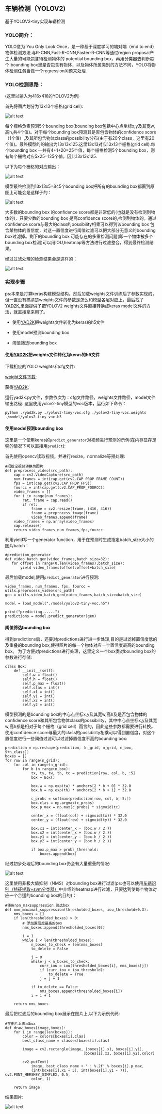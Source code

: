 [//]: # (Image References)

[image1]: ./rm_img/Grid.png
[image2]: ./rm_img/yolo-output.png
[image3]: ./rm_img/Scores.png
[image4]: ./rm_img/Prediction.png
[image5]: ./rm_img/Prediction.png
[image6]: ./rm_img/out_nonms.jpg
[image7]: ./rm_img/out_filtered.jpg


[video1]: ./vedio_out/project_video_out.mp4 "Video"
## **车辆检测（YOLOV2)**

基于YOLOV2-tiny实现车辆检测

### YOLO简介：
YOLO意为 You Only Look Once，是一种基于深度学习的端对端（end to end）物体检测方法.与R-CNN,Fast-R-CNN,Faster-R-CNN等通过region proposal产生大量的可能包含待检测物体的 potential bounding box，再用分类器去判断每个 bounding box里是否包含有物体，以及物体所属类别的方法不同，YOLO将物体检测任务当做一个regression问题来处理.

### YOLO检测思路：
(这里以输入为416x416的YOLOV2为例)

首先将图片划分为13x13个栅格(grid cell):

![alt text][image1]

每个栅格负责预测5个bounding box(bounding box包括中心点坐标x,y及其宽w,高h,共4个值)。对于每个bounding box预测其是否包含物体的confidence score（1个值）,及其所包含物体class的possibility分布(由于有20个class，这里有20个值)。最终模型的的输出为13x13x125.这里13x13对应13x13个栅格(grid cell).每个bounding box 一共有4+1+20=25个值，每个栅格检测5个bounding box，则有每个栅格对应5x25=125个值，因此13x13x125.

以下为每个栅格的对应输出：

![alt text][image2]

模型最终检测到13x13x5=845个bounding box把所有的bounding box都画到原图上可能会是这样子的：

![alt text][image3]

大多数的bounding box 的confidence score都是非常低的(也就是没有检测到物体的)，只要少数的bounding box 是高confidence score的,检测到物体的。通过confidence score与最大的class的possibility相乘可以得到该bounding box 包含某物体的置信度，对这一置信度进行阈值过滤可以把大部分无意义的bounding box过滤掉。剩下的bounding box 可能存在的多重检测问题(即一个物体被多个bounding box检测)可以用IOU,heatmap等方法进行过滤整合，得到最终检测结果。

经过过滤处理的检测结果会是这样的：

![alt text][image4]

### 实现步骤

ps:本来是打算keras构建模型结构，然后加载weights文件训练后了参数实现的，但一直没有搞清楚weights文件的参数是怎么和模型各层对应上，最后找了[YAD2K](https://github.com/allanzelener/YAD2K),里面提供了把YOLOV2 weights文件直接转换成keras model文件的方法，就直接拿来用了。

* 使用[YAD2K](https://github.com/allanzelener/YAD2K)把weights文件转化为keras的h5文件

* 使用model预测bounding box

* 阈值筛选bounding box

#### 使用[YAD2K](https://github.com/allanzelener/YAD2K)把weights文件转化为keras的h5文件

下载相应的YOLO weights和cfg文件:

[weight文件下载](https://pjreddie.com/darknet/yolov2/);

获得[YAD2K](https://github.com/allanzelener/YAD2K);

运行yad2k.py文件，参数依次为：cfg文件路径，weights文件路径，model文件输出路径.
这里使用yolov2-tiny模型的voc版本，运行如下命令：
```
python ./yad2k.py ./yolov2-tiny-voc.cfg ./yolov2-tiny-voc.weights ./model/yolov2-tiny-voc.h5
```

#### 使用model预测bounding box
这里是一个使用keras的`predict_generator`对视频进行预测的示例(在内存显存足够的情况下可以直接用`predict`):

首先使用opencv读取视频，并进行resize，normalize等预处理:
```
#把给定视频转换为图片
def preprocess_video(src_path):
    cap = cv2.VideoCapture(src_path)
    num_frames = int(cap.get(cv2.CAP_PROP_FRAME_COUNT))
    fps = int(cap.get(cv2.CAP_PROP_FPS))
    fourcc = int(cap.get(cv2.CAP_PROP_FOURCC))
    video_frames = []
    for i in range(num_frames):
        ret, frame = cap.read()
        if ret:
            frame = cv2.resize(frame, (416, 416))
            frame = preprocess_image(frame)
            video_frames.append(frame)
    video_frames = np.array(video_frames)
    cap.release()
    return video_frames,num_frames,fps,fourcc
 ```
 
利用yield写一个generator function，用于在预测时生成指定batch_size大小的图片batch：
 ```
#prediction_generator
def video_batch_gen(video_frames,batch_size=32):
    for offset in range(0,len(video_frames),batch_size):
        yield video_frames[offset:offset+batch_size]
 ```
 
最后加载model,使用`predict_generator`进行预测:

```
video_frames, num_frames, fps, fourcc = utils.preprocess_video(src_path)
gen = utils.video_batch_gen(video_frames,batch_size=batch_size)

model = load_model("./model/yolov2-tiny-voc.h5")

print("predicting......")
predictions = model.predict_generator(gen)
```

#### 阈值筛选bounding box
得到predictions后，还要对predictions进行进一步处理,目的是过滤掉置信度低的及重叠的bounding box,使得图片的每一个物体对应一个置信度最高的bounding box。
为了方便对predictions进行处理，这里定义一个box类对bounding box的参数进行存储:
```
class Box:
    def __init__(self):
        self.w = float()
        self.h = float()
        self.p_max = float()
        self.clas = int()
        self.x1 = int()
        self.y1 = int()
        self.x2 = int()
        self.y2 = int()
```

模型预测的是bounding box的中心点坐标x,y及其宽w,高h及是否包含物体的confidence score和其所包含物体class的possibility，其中中心点坐标x,y及其宽w,高h都是相对于每个栅格（grid cell）而言的，因此这些参数都需要进行转换。使用confidence score与最大的class的possibility相乘可以得到置信度，对这个置信度进行一些阈值过滤可以过滤掉置信度不高的bounding box:

```
prediction = np.reshape(prediction, (n_grid, n_grid, n_box, 5+n_class))
boxes = []
for row in range(n_grid):
    for col in range(n_grid):
        for b in range(n_box):
            tx, ty, tw, th, tc = prediction[row, col, b, :5]
            box = Box()

            box.w = np.exp(tw) * anchors[2 * b + 0] * 32.0
            box.h = np.exp(th) * anchors[2 * b + 1] * 32.0

            c_probs = softmax(prediction[row, col, b, 5:])
            box.clas = np.argmax(c_probs)
            box.p_max = np.max(c_probs) * sigmoid(tc)

            center_x = (float(col) + sigmoid(tx)) * 32.0
            center_y = (float(row) + sigmoid(ty)) * 32.0

            box.x1 = int(center_x - (box.w / 2.))
            box.x2 = int(center_x + (box.w / 2.))
            box.y1 = int(center_y - (box.h / 2.))
            box.y2 = int(center_y + (box.h / 2.))

            if box.p_max > probs_threshold:
                boxes.append(box)

```

经过初步处理后的bounding box仍会有大量重叠的情况:

![alt text][image6]

这里使用非极大值抑制（NMS）对bounding box进行过滤(ps:也可以使用[车辆识别（特征提取+svm分类器）](https://zhuanlan.zhihu.com/p/35607432)中介绍的heatmap进行过滤，只要达到使每个物体对应一个合适的bounding box的目的)：

```
#使用non_maxsuppression 筛选box
def non_maximal_suppression(thresholded_boxes, iou_threshold=0.3):
    nms_boxes = []
    if len(thresholded_boxes) > 0:
        # 添加置信度最高的box
        nms_boxes.append(thresholded_boxes[0])

        i = 1
        while i < len(thresholded_boxes):
            n_boxes_to_check = len(nms_boxes)
            to_delete = False

            j = 0
            while j < n_boxes_to_check:
                curr_iou = iou(thresholded_boxes[i], nms_boxes[j])
                if (curr_iou > iou_threshold):
                    to_delete = True
                j = j + 1

            if to_delete == False:
                nms_boxes.append(thresholded_boxes[i])
            i = i + 1

    return nms_boxes

```

最后把过滤后的bounding box展示在图片上,以下为示例代码:

```
#在图片上画出box
def draw_boxes(image,boxes):
    for i in range(len(boxes)):
        color = colors[boxes[i].clas]
        best_class_name = classes[boxes[i].clas]

        image = cv2.rectangle(image, (boxes[i].x1, boxes[i].y1),
                                    (boxes[i].x2, boxes[i].y2),color)

        cv2.putText(
            image, best_class_name + ' : %.2f' % boxes[i].p_max,
            (int(boxes[i].x1 + 5), int(boxes[i].y1 - 7)), cv2.FONT_HERSHEY_SIMPLEX, 0.5,
            color, 1)

    return image
```
结果图片:

![alt text][image7]

